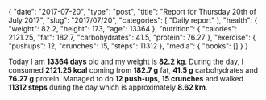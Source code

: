 {
    "date": "2017-07-20",
    "type": "post",
    "title": "Report for Thursday 20th of July 2017",
    "slug": "2017\/07\/20",
    "categories": [
        "Daily report"
    ],
    "health": {
        "weight": 82.2,
        "height": 173,
        "age": 13364
    },
    "nutrition": {
        "calories": 2121.25,
        "fat": 182.7,
        "carbohydrates": 41.5,
        "protein": 76.27
    },
    "exercise": {
        "pushups": 12,
        "crunches": 15,
        "steps": 11312
    },
    "media": {
        "books": []
    }
}

Today I am <strong>13364 days</strong> old and my weight is <strong>82.2 kg</strong>. During the day, I consumed <strong>2121.25 kcal</strong> coming from <strong>182.7 g</strong> fat, <strong>41.5 g</strong> carbohydrates and <strong>76.27 g</strong> protein. Managed to do <strong>12 push-ups</strong>, <strong>15 crunches</strong> and walked <strong>11312 steps</strong> during the day which is approximately <strong>8.62 km</strong>.